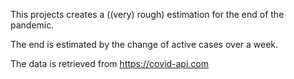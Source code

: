 This projects creates a ((very) rough) estimation for the end of the pandemic.

The end is estimated by the change of active cases over a week.

The data is retrieved from https://covid-api.com


